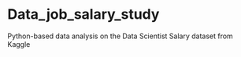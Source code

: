 # Data_job_salary_study
Python-based data analysis on the Data Scientist Salary dataset from Kaggle
